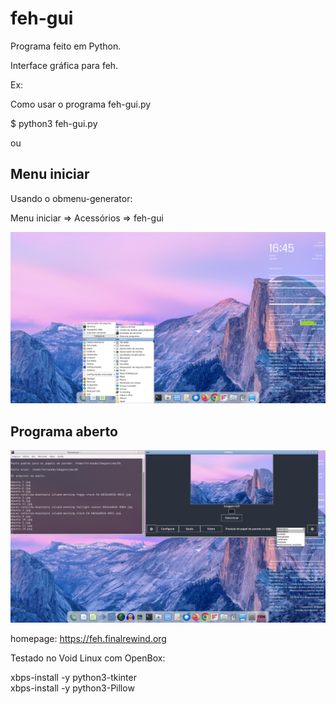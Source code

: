 # feh-gui

Programa feito em Python.

Interface gráfica para feh.


Ex: 

Como usar o programa feh-gui.py

$ python3 feh-gui.py

ou

## Menu iniciar

Usando o obmenu-generator:

Menu iniciar => Acessórios => feh-gui

![](https://github.com/tuxslack/feh-gui/blob/f6acf1821f7272eb86fb68189ab3296053efa1f6/feh-gui-menu.png)

## Programa aberto

![](https://github.com/tuxslack/feh-gui/blob/9f59ac1d43ec9884847ba0a1d1033327782ba43d/feh-gui-0.2.png)




homepage: https://feh.finalrewind.org


Testado no Void Linux com OpenBox:

xbps-install -y python3-tkinter <br>
xbps-install -y python3-Pillow  <br>
